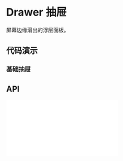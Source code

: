# Drawer 抽屉

屏幕边缘滑出的浮层面板。

## 代码演示

### 基础抽屉

<code src="../../packages/wonder-ui/src/Drawer/demo/demo1.tsx"></code>

## API

<embed src="../../packages/wonder-ui/src/Drawer/index.md"></embed>
